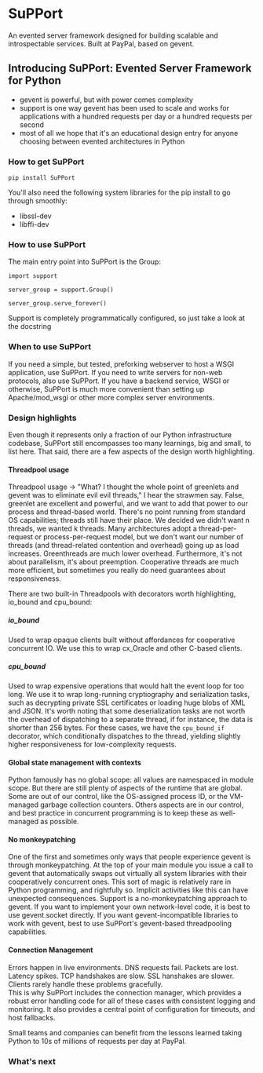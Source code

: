 # SuPPort

An evented server framework designed for building scalable
and introspectable services. Built at PayPal, based on gevent.


## Introducing SuPPort: Evented Server Framework for Python

- gevent is powerful, but with power comes complexity
- support is one way gevent has been used to scale and works for applications with a hundred requests per day or a hundred requests per second
- most of all we hope that it's an educational design entry for anyone choosing between evented architectures in Python

### How to get SuPPort

```
pip install SuPPort
```

You'll also need the following system libraries for the pip install to
go through smoothly:

 - libssl-dev
 - libffi-dev

### How to use SuPPort

The main entry point into SuPPort is the Group:

```
import support

server_group = support.Group()

server_group.serve_forever()
```

Support is completely programmatically configured, so just take a look at the docstring

### When to use SuPPort

If you need a simple, but tested, preforking webserver to host a WSGI
application, use SuPPort. If you need to write servers for non-web
protocols, also use SuPPort. If you have a backend service, WSGI or
otherwise, SuPPort is much more convenient than setting up
Apache/mod_wsgi or other more complex server environments.

### Design highlights

Even though it represents only a fraction of our Python infrastructure
codebase, SuPPort still encompasses too many learnings, big and small,
to list here. That said, there are a few aspects of the design worth
highlighting.

#### Threadpool usage

Threadpool usage -> "What? I thought the whole point of greenlets and
gevent was to eliminate evil evil threads," I hear the strawmen
say. False, greenlet are excellent and powerful, and we want to add
that power to our process and thread-based world. There's no point
running from standard OS capabilities; threads still have their
place. We decided we didn't want n threads, we wanted k threads. Many
architectures adopt a thread-per-request or process-per-request model,
but we don't want our number of threads (and thread-related contention
and overhead) going up as load increases. Greenthreads are much lower
overhead. Furthermore, it's not about parallelism, it's about
preemption. Cooperative threads are much more efficient, but sometimes
you really do need guarantees about responsiveness.

There are two built-in Threadpools with decorators worth highlighting,
io_bound and cpu_bound:

##### io_bound

Used to wrap opaque clients built without affordances for cooperative
concurrent IO. We use this to wrap cx_Oracle and other C-based clients.

##### cpu_bound

Used to wrap expensive operations that would halt the event loop for
too long. We use it to wrap long-running cryptiography and
serialization tasks, such as decrypting private SSL certificates or
loading huge blobs of XML and JSON. It's worth noting that some
deserialization tasks are not worth the overhead of dispatching to a
separate thread, if for instance, the data is shorter than 256
bytes. For these cases, we have the `cpu_bound_if` decorator, which
conditionally dispatches to the thread, yielding slightly higher
responsiveness for low-complexity requests.

#### Global state management with contexts

Python famously has no global scope: all values are namespaced in
module scope. But there are still plenty of aspects of the runtime
that are global. Some are out of our control, like the OS-assigned
process ID, or the VM-managed garbage collection counters. Others
aspects are in our control, and best practice in concurrent
programming is to keep these as well-managed as possible.

#### No monkeypatching

One of the first and sometimes only ways that people experience gevent
is through monkeypatching. At the top of your main module you issue a
call to gevent that automatically swaps out virtually all system
libraries with their cooperatively concurrent ones. This sort of magic
is relatively rare in Python programming, and rightfully so. Implicit
activities like this can have unexpected consequences. Support is a
no-monkeypatching approach to gevent. If you want to implement your
own network-level code, it is best to use gevent.socket directly. If
you want gevent-incompatible libraries to work with gevent, best to
use SuPPort's gevent-based threadpooling capabilities.

#### Connection Management

Errors happen in live environments.  DNS requests fail.  Packets are lost.
Latency spikes.  TCP handshakes are slow.  SSL hanshakes are slower.
Clients rarely handle these problems gracefully.  
This is why SuPPort includes the connection manager, which provides a robust
error handling code for all of these cases with consistent logging
and monitoring.  It also provides a central
point of configuration for timeouts, and host fallbacks.

Small teams and companies can benefit from the lessons learned taking
Python to 10s of millions of requests per day at PayPal.

### What's next
